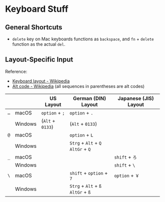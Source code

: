 # Keyboard Stuff

## General Shortcuts

- `delete` key on Mac keyboards functions as `backspace`, and `fn` + `delete` function as the actual `del`.

## Layout-Specific Input

Reference: 

- [Keyboard layout - Wikipedia](https://en.wikipedia.org/wiki/Keyboard_layout)
- [Alt code - Wikipedia](https://en.wikipedia.org/wiki/Alt_code) (all sequences in parentheses are alt codes)

|     |         | US Layout        | German \(DIN\) Layout                 | Japanese \(JIS\) Layout |
|-----|---------|------------------|---------------------------------------|-----------------|
| `…` | macOS   | `option` + `;`   | `option` + `.`                        |                 |
|     | Windows | (`Alt` + `0133`) | (`Alt` + `0133`)                      |                 |
| `@` | macOS   |                  | `option` + `L`                        |                 |
|     | Windows |                  | `Strg` + `Alt` + `Q`<br>`AltGr` + `Q` |                 |
| `_` | macOS   |                  |                                       | `shift` + `ろ`   |
|     | Windows |                  |                                       | `shift` + `\`   |
| `\` | macOS   |                  | `shift` + `option` + `7`              | `option` + `￥`  |
|     | Windows |                  | `Strg` + `Alt` + `ß`<br>`AltGr` + `ß` |                 |
